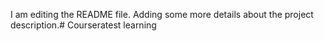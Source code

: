 I am editing the README file. Adding some more details about the project description.# Courseratest
learning
